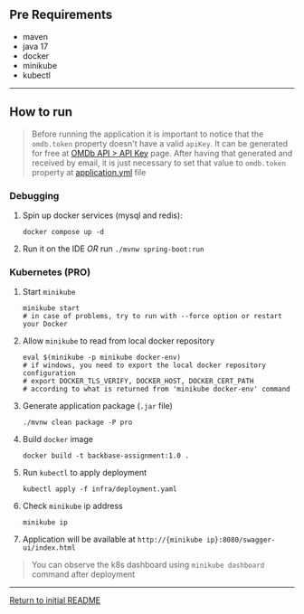 ## Pre Requirements
- maven
- java 17
- docker
- minikube
- kubectl
---
## How to run

> Before running the application it is important to notice that the `omdb.token` property doesn't have a valid `apiKey`. It can be
> generated for free at [OMDb API > API Key](http://www.omdbapi.com/apikey.aspx) page. After having that generated and received by email,
> it is just necessary to set that value to `omdb.token` property at [application.yml](/src/main/resources/application.yml) file

### Debugging

1. Spin up docker services (mysql and redis):
   ```
   docker compose up -d
   ```
2. Run it on the IDE *OR* run `./mvnw spring-boot:run`

### Kubernetes (PRO)

1. Start `minikube`
   ```
   minikube start
   # in case of problems, try to run with --force option or restart your Docker
   ```
2. Allow `minikube` to read from local docker repository
   ```
   eval $(minikube -p minikube docker-env)
   # if windows, you need to export the local docker repository configuration
   # export DOCKER_TLS_VERIFY, DOCKER_HOST, DOCKER_CERT_PATH 
   # according to what is returned from 'minikube docker-env' command
   ```
3. Generate application package (`.jar` file) 
   ```
   ./mvnw clean package -P pro
   ```
4. Build `docker` image
   ```
   docker build -t backbase-assignment:1.0 .
   ```
5. Run `kubectl` to apply deployment
   ```
   kubectl apply -f infra/deployment.yaml
   ```
6. Check `minikube` ip address
   ```
   minikube ip
   ```
7. Application will be available at `http://{minikube ip}:8080/swagger-ui/index.html`

> You can observe the k8s dashboard using `minikube dashboard` command after deployment
---

[Return to initial README](README.md)